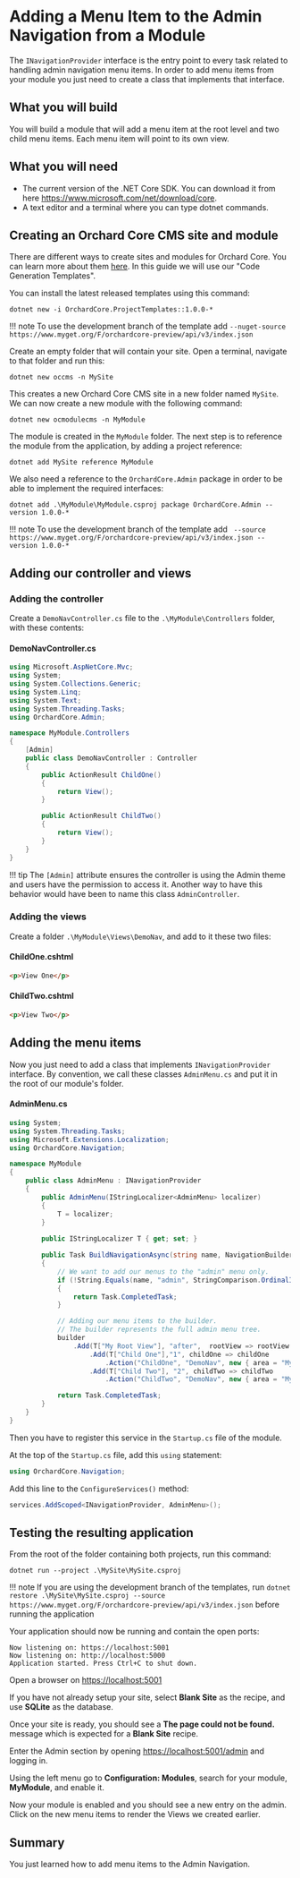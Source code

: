 # Adding a Menu Item to the Admin Navigation from a Module

The `INavigationProvider` interface is the entry point to every task related to handling admin navigation menu items.
In order to add menu items from your module you just need to create a class that implements that interface.

## What you will build

You will build a module that will add a menu item at the root level and two child menu items.
Each menu item will point to its own view.

## What you will need

- The current version of the .NET Core SDK. You can download it from here https://www.microsoft.com/net/download/core.
- A text editor and a terminal where you can type dotnet commands.

## Creating an Orchard Core CMS site and module

There are different ways to create sites and modules for Orchard Core. You can learn more about them [here](../../templates/README.md). In this guide we will use our "Code Generation Templates".

You can install the latest released templates using this command:

```dotnet new -i OrchardCore.ProjectTemplates::1.0.0-*```

!!! note
    To use the development branch of the template add `--nuget-source https://www.myget.org/F/orchardcore-preview/api/v3/index.json`

Create an empty folder that will contain your site. Open a terminal, navigate to that folder and run this:

```dotnet new occms -n MySite```

This creates a new Orchard Core CMS site in a new folder named `MySite`.
We can now create a new module with the following command:

```dotnet new ocmodulecms -n MyModule```

The module is created in the `MyModule` folder.
The next step is to reference the module from the application, by adding a project reference:

```dotnet add MySite reference MyModule```

We also need a reference to the `OrchardCore.Admin` package in order to be able to implement the required interfaces:

```dotnet add .\MyModule\MyModule.csproj package OrchardCore.Admin --version 1.0.0-*```

!!! note
    To use the development branch of the template add ` --source https://www.myget.org/F/orchardcore-preview/api/v3/index.json --version 1.0.0-*`

## Adding our controller and views

### Adding the controller

Create a `DemoNavController.cs` file to the `.\MyModule\Controllers` folder, with these contents:

#### DemoNavController.cs

```csharp
using Microsoft.AspNetCore.Mvc;
using System;
using System.Collections.Generic;
using System.Linq;
using System.Text;
using System.Threading.Tasks;
using OrchardCore.Admin;

namespace MyModule.Controllers
{
    [Admin]
    public class DemoNavController : Controller
    {
        public ActionResult ChildOne()
        {
            return View();
        }

        public ActionResult ChildTwo()
        {
            return View();
        }
    }
}
```

!!! tip
   The `[Admin]` attribute ensures the controller is using the Admin theme and users have the permission to access it.
   Another way to have this behavior would have been to name this class `AdminController`.

### Adding the views

Create a folder `.\MyModule\Views\DemoNav`, and add to it these two files:

#### ChildOne.cshtml

```html
<p>View One</p>
```

#### ChildTwo.cshtml

```html
<p>View Two</p>
```

## Adding the menu items ##

Now you just need to add a class that implements `INavigationProvider` interface.
By convention, we call these classes `AdminMenu.cs` and put it in the root of our module's folder.

#### AdminMenu.cs

```csharp
using System;
using System.Threading.Tasks;
using Microsoft.Extensions.Localization;
using OrchardCore.Navigation;

namespace MyModule
{
    public class AdminMenu : INavigationProvider
    {
        public AdminMenu(IStringLocalizer<AdminMenu> localizer)
        {
            T = localizer;
        }
        
        public IStringLocalizer T { get; set; }

        public Task BuildNavigationAsync(string name, NavigationBuilder builder)
        {
            // We want to add our menus to the "admin" menu only.
            if (!String.Equals(name, "admin", StringComparison.OrdinalIgnoreCase))
            {
                return Task.CompletedTask;
            }

            // Adding our menu items to the builder.
            // The builder represents the full admin menu tree.
            builder
                .Add(T["My Root View"], "after",  rootView => rootView               
                    .Add(T["Child One"],"1", childOne => childOne
                        .Action("ChildOne", "DemoNav", new { area = "MyModule"}))
                    .Add(T["Child Two"], "2", childTwo => childTwo
                        .Action("ChildTwo", "DemoNav", new { area = "MyModule"})));

            return Task.CompletedTask;
        }
    }
}
```

Then you have to register this service in the `Startup.cs` file of the module.

At the top of the `Startup.cs` file, add this `using` statement:

```csharp
using OrchardCore.Navigation;
```

Add this line to the `ConfigureServices()` method:

```csharp
services.AddScoped<INavigationProvider, AdminMenu>();
```

## Testing the resulting application

From the root of the folder containing both projects, run this command:

`dotnet run --project .\MySite\MySite.csproj`

!!! note
    If you are using the development branch of the templates, run `dotnet restore .\MySite\MySite.csproj --source https://www.myget.org/F/orchardcore-preview/api/v3/index.json` before running the application

Your application should now be running and contain the open ports:

```
Now listening on: https://localhost:5001
Now listening on: http://localhost:5000
Application started. Press Ctrl+C to shut down.
```

Open a browser on <https://localhost:5001>

If you have not already setup your site, select __Blank Site__ as the recipe, and use __SQLite__ as the database.

Once your site is ready, you should see a __The page could not be found.__ message which is expected for a __Blank Site__ recipe.

Enter the Admin section by opening <https://localhost:5001/admin> and logging in.

Using the left menu go to __Configuration: Modules__, search for your module, __MyModule__, and enable it.

Now your module is enabled and you should see a new entry on the admin.
Click on the new menu items to render the Views we created earlier.

## Summary

You just learned how to add menu items to the Admin Navigation.
